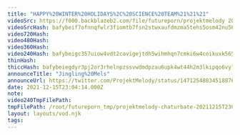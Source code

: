 ```yaml
---
title: "HAPPY%20WINTER%20HOLIDAYS%2C%20SCIENCE%20TEAM%21%21%21"
videoSrc: https://f000.backblazeb2.com/file/futureporn/projektmelody 2021-12-15 23_05-projektmelody.mp4
videoSrcHash: bafybeif7ofnnqfwlr3fiomtb7fsn2stwxaufdmzma5tehs5osm42nu5654?filename=projektmelody-chaturbate-20211215T230400Z-source.mp4
video720Hash: 
video480Hash: 
video360Hash: 
video240Hash: bafybeigc357uiow4vdt2cavigejtdh5wihmhqn7cmki6w4coikuxk5654a?filename=projektmelody-chaturbate-20211215T230400Z-240p.mp4
thinHash: 
thiccHash: bafybeiegdyr3pj2or3rhelnpzssvwdmdpzau6upk4wt44h2m3lkipqo6vy?filename=20211215T230414Z-thicc.jpg
announceTitle: "Jingling%20Mels"
announceUrl: https://twitter.com/ProjektMelody/status/1471254803451887625
date: 2021-12-15T23:04:14.000Z
note: 
video240TmpFilePath: 
tmpFilePath: /root/futureporn_tmp/projektmelody-chaturbate-20211215T230414Z.mp4
layout: layouts/vod.njk
tags:
---
```

